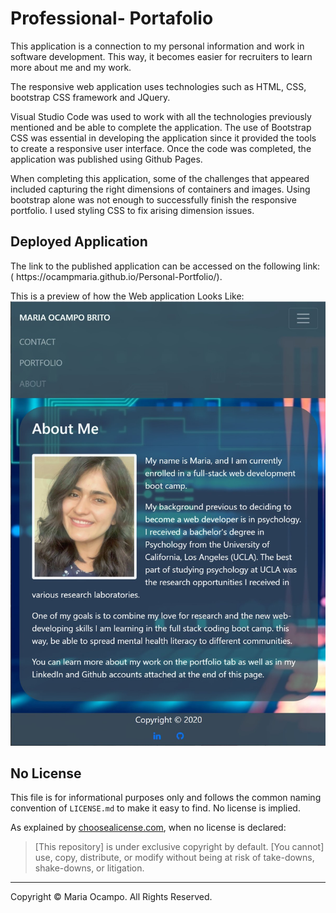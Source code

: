 # Professional- Portafolio
<p>This application is a connection to my personal information and work in software development. This way, it becomes easier for recruiters to learn more about me and my work. </p>

<p>The responsive web application uses technologies such as HTML, CSS, bootstrap CSS framework and JQuery.</p>

<p>
Visual Studio Code was used to work with all the technologies previously mentioned and be able to complete the application. The use of Bootstrap CSS was essential in developing the application since it provided the tools to create a responsive user interface. Once the code was completed, the application was published using Github Pages. 
</p>

<p>
When completing this application, some of the challenges that appeared included capturing the right dimensions of containers and images. Using bootstrap alone was not enough to successfully finish the responsive portfolio. I used styling CSS to fix arising dimension issues.  
</p>

## Deployed Application
<p> The link to the published application can be accessed on the following link: <br>
( https://ocampmaria.github.io/Personal-Portfolio/). </p>

This is a preview of how the Web application Looks Like: 
![password generator demo](./Assets/Images/portfolioScreenshot.jpg)


## No License
This file is for informational purposes only and follows the common naming convention of `LICENSE.md` to make it easy to find. No license is implied.

As explained by [choosealicense.com](https://choosealicense.com/no-permission/), when no license is declared: 

>[This repository] is under exclusive copyright by default. [You cannot] use, copy, distribute, or modify without being at risk of take-downs, shake-downs, or litigation.

- - -
Copyright &copy; Maria Ocampo. All Rights Reserved.

